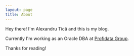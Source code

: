 ```yaml
---
layout: page
title: About
---
```


<p class="message">
  Hey there! I'm Alexandru Tică and this is my blog.
</p>

Currently I'm working as an Oracle DBA at [Profidata
Group](http://www.profidatagroup.com/en/home/).

Thanks for reading!
